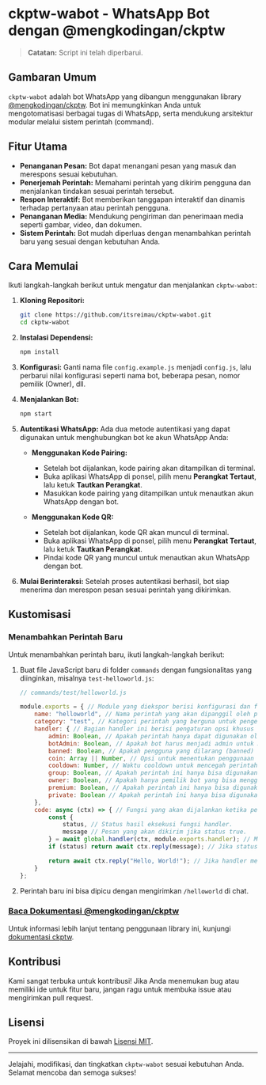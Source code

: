 # ckptw-wabot - WhatsApp Bot dengan @mengkodingan/ckptw

> **Catatan:** Script ini telah diperbarui.

## Gambaran Umum

`ckptw-wabot` adalah bot WhatsApp yang dibangun menggunakan library [@mengkodingan/ckptw](https://ckptw.mengkodingan.my.id/). Bot ini memungkinkan Anda untuk mengotomatisasi berbagai tugas di WhatsApp, serta mendukung arsitektur modular melalui sistem perintah (command).

## Fitur Utama

- **Penanganan Pesan:** Bot dapat menangani pesan yang masuk dan merespons sesuai kebutuhan.
- **Penerjemah Perintah:** Memahami perintah yang dikirim pengguna dan menjalankan tindakan sesuai perintah tersebut.
- **Respon Interaktif:** Bot memberikan tanggapan interaktif dan dinamis terhadap pertanyaan atau perintah pengguna.
- **Penanganan Media:** Mendukung pengiriman dan penerimaan media seperti gambar, video, dan dokumen.
- **Sistem Perintah:** Bot mudah diperluas dengan menambahkan perintah baru yang sesuai dengan kebutuhan Anda.

## Cara Memulai

Ikuti langkah-langkah berikut untuk mengatur dan menjalankan `ckptw-wabot`:

1. **Kloning Repositori:**
   ```bash
   git clone https://github.com/itsreimau/ckptw-wabot.git
   cd ckptw-wabot
   ```

2. **Instalasi Dependensi:**
   ```bash
   npm install
   ```

3. **Konfigurasi:**
   Ganti nama file `config.example.js` menjadi `config.js`, lalu perbarui nilai konfigurasi seperti nama bot, beberapa pesan, nomor pemilik (Owner), dll.

4. **Menjalankan Bot:**
   ```bash
   npm start
   ```

5. **Autentikasi WhatsApp:**
   Ada dua metode autentikasi yang dapat digunakan untuk menghubungkan bot ke akun WhatsApp Anda:

   - **Menggunakan Kode Pairing:**
     - Setelah bot dijalankan, kode pairing akan ditampilkan di terminal.
     - Buka aplikasi WhatsApp di ponsel, pilih menu **Perangkat Tertaut**, lalu ketuk **Tautkan Perangkat**.
     - Masukkan kode pairing yang ditampilkan untuk menautkan akun WhatsApp dengan bot.

   - **Menggunakan Kode QR:**
     - Setelah bot dijalankan, kode QR akan muncul di terminal.
     - Buka aplikasi WhatsApp di ponsel, pilih menu **Perangkat Tertaut**, lalu ketuk **Tautkan Perangkat**.
     - Pindai kode QR yang muncul untuk menautkan akun WhatsApp dengan bot.

6. **Mulai Berinteraksi:**
   Setelah proses autentikasi berhasil, bot siap menerima dan merespon pesan sesuai perintah yang dikirimkan.

## Kustomisasi

### Menambahkan Perintah Baru

Untuk menambahkan perintah baru, ikuti langkah-langkah berikut:

1. Buat file JavaScript baru di folder `commands` dengan fungsionalitas yang diinginkan, misalnya `test-helloworld.js`:

   ```javascript
   // commands/test/helloworld.js

   module.exports = { // Module yang diekspor berisi konfigurasi dan fungsi untuk perintah "helloworld".
       name: "helloworld", // Nama perintah yang akan dipanggil oleh pengguna.
       category: "test", // Kategori perintah yang berguna untuk pengelompokan atau filter perintah.
       handler: { // Bagian handler ini berisi pengaturan opsi khusus untuk perintah.
           admin: Boolean, // Apakah perintah hanya dapat digunakan oleh admin grup (true/false).
           botAdmin: Boolean, // Apakah bot harus menjadi admin untuk menjalankan perintah ini (true/false).
           banned: Boolean, // Apakah pengguna yang dilarang (banned) tidak bisa menggunakan perintah ini (true/false).
           coin: Array || Number, // Opsi untuk menentukan penggunaan koin, bisa berupa array atau jumlah tertentu (Array atau Number).
           cooldown: Number, // Waktu cooldown untuk mencegah perintah digunakan secara berulang dalam waktu singkat (dalam hitungan detik).
           group: Boolean, // Apakah perintah ini hanya bisa digunakan di dalam grup (true/false).
           owner: Boolean, // Apakah hanya pemilik bot yang bisa menggunakan perintah ini (true/false).
           premium: Boolean, // Apakah perintah ini hanya bisa digunakan oleh pengguna premium (true/false).
           private: Boolean // Apakah perintah ini hanya bisa digunakan dalam chat privat (true/false).
       },
       code: async (ctx) => { // Fungsi yang akan dijalankan ketika perintah ini dieksekusi.
           const {
               status, // Status hasil eksekusi fungsi handler.
               message // Pesan yang akan dikirim jika status true.
           } = await global.handler(ctx, module.exports.handler); // Memanggil fungsi handler global untuk memeriksa syarat-syarat dalam handler.
           if (status) return await ctx.reply(message); // Jika status true, maka kirim pesan.

           return await ctx.reply("Hello, World!"); // Jika handler mengembalikan status false atau handler tidak dicek, maka kirimkan pesan "Hello, World!".
       }
   };
   ```

2. Perintah baru ini bisa dipicu dengan mengirimkan `/helloworld` di chat.

### [Baca Dokumentasi @mengkodingan/ckptw](https://ckptw.mengkodingan.my.id/)

Untuk informasi lebih lanjut tentang penggunaan library ini, kunjungi [dokumentasi ckptw](https://ckptw.mengkodingan.my.id/).

## Kontribusi

Kami sangat terbuka untuk kontribusi! Jika Anda menemukan bug atau memiliki ide untuk fitur baru, jangan ragu untuk membuka issue atau mengirimkan pull request.

## Lisensi

Proyek ini dilisensikan di bawah [Lisensi MIT](LICENSE).

---

Jelajahi, modifikasi, dan tingkatkan `ckptw-wabot` sesuai kebutuhan Anda. Selamat mencoba dan semoga sukses!
